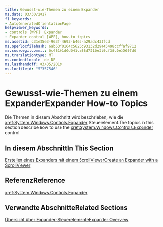 ```yaml
---
title: Gewusst-wie-Themen zu einem Expander
ms.date: 03/30/2017
f1_keywords:
- AutoGeneratedOrientationPage
helpviewer_keywords:
- controls [WPF], Expander
- Expander control [WPF], how-to topics
ms.assetid: c31e85e3-963f-4693-b463-a29adc433fcd
ms.openlocfilehash: 6ab53f0164c5623c93132d29045498ccffaf9712
ms.sourcegitcommit: 0c48191d6d641ce88d7510e319cf38c0e35697d0
ms.translationtype: MT
ms.contentlocale: de-DE
ms.lasthandoff: 03/05/2019
ms.locfileid: "57357546"
---
```

# <a name="expander-how-to-topics"></a><span data-ttu-id="6f796-102">Gewusst-wie-Themen zu einem Expander</span><span class="sxs-lookup"><span data-stu-id="6f796-102">Expander How-to Topics</span></span>
<span data-ttu-id="6f796-103">Die Themen in diesem Abschnitt wird beschrieben, wie die <xref:System.Windows.Controls.Expander> Steuerelement.</span><span class="sxs-lookup"><span data-stu-id="6f796-103">The topics in this section describe how to use the <xref:System.Windows.Controls.Expander> control.</span></span>  
  
## <a name="in-this-section"></a><span data-ttu-id="6f796-104">In diesem Abschnitt</span><span class="sxs-lookup"><span data-stu-id="6f796-104">In This Section</span></span>  
 [<span data-ttu-id="6f796-105">Erstellen eines Expanders mit einem ScrollViewer</span><span class="sxs-lookup"><span data-stu-id="6f796-105">Create an Expander with a ScrollViewer</span></span>](how-to-create-an-expander-with-a-scrollviewer.md)  
  
## <a name="reference"></a><span data-ttu-id="6f796-106">Referenz</span><span class="sxs-lookup"><span data-stu-id="6f796-106">Reference</span></span>  
 <xref:System.Windows.Controls.Expander>  
  
## <a name="related-sections"></a><span data-ttu-id="6f796-107">Verwandte Abschnitte</span><span class="sxs-lookup"><span data-stu-id="6f796-107">Related Sections</span></span>  
 [<span data-ttu-id="6f796-108">Übersicht über Expander-Steuerelemente</span><span class="sxs-lookup"><span data-stu-id="6f796-108">Expander Overview</span></span>](expander-overview.md)
